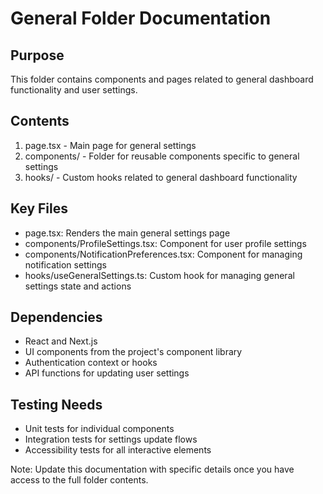 # General Folder Documentation

## Purpose
This folder contains components and pages related to general dashboard functionality and user settings.

## Contents
1. page.tsx - Main page for general settings
2. components/ - Folder for reusable components specific to general settings
3. hooks/ - Custom hooks related to general dashboard functionality

## Key Files
- page.tsx: Renders the main general settings page
- components/ProfileSettings.tsx: Component for user profile settings
- components/NotificationPreferences.tsx: Component for managing notification settings
- hooks/useGeneralSettings.ts: Custom hook for managing general settings state and actions

## Dependencies
- React and Next.js
- UI components from the project's component library
- Authentication context or hooks
- API functions for updating user settings

## Testing Needs
- Unit tests for individual components
- Integration tests for settings update flows
- Accessibility tests for all interactive elements

Note: Update this documentation with specific details once you have access to the full folder contents.